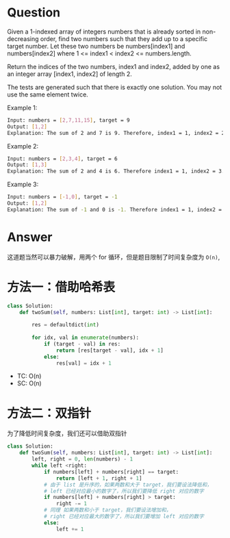 # Question
Given a 1-indexed array of integers numbers that is already sorted in non-decreasing order, find two numbers such that they add up to a specific target number. Let these two numbers be numbers[index1] and numbers[index2] where 1 <= index1 < index2 <= numbers.length.

Return the indices of the two numbers, index1 and index2, added by one as an integer array [index1, index2] of length 2.

The tests are generated such that there is exactly one solution. You may not use the same element twice.

Example 1:
```bash
Input: numbers = [2,7,11,15], target = 9
Output: [1,2]
Explanation: The sum of 2 and 7 is 9. Therefore, index1 = 1, index2 = 2. We return [1, 2].
```

Example 2:
```bash
Input: numbers = [2,3,4], target = 6
Output: [1,3]
Explanation: The sum of 2 and 4 is 6. Therefore index1 = 1, index2 = 3. We return [1, 3].
```

Example 3:
```bash
Input: numbers = [-1,0], target = -1
Output: [1,2]
Explanation: The sum of -1 and 0 is -1. Therefore index1 = 1, index2 = 2. We return [1, 2].
```

# Answer
这道题当然可以暴力破解，用两个 for 循环，但是题目限制了时间复杂度为 `O(n)`,
# 方法一：借助哈希表
```python
class Solution:
    def twoSum(self, numbers: List[int], target: int) -> List[int]:
        
        res = defaultdict(int)
        
        for idx, val in enumerate(numbers):
            if (target - val) in res:
                return [res[target - val], idx + 1]
            else:
                res[val] = idx + 1
```
- TC: O(n)
- SC: O(n)

# 方法二：双指针
为了降低时间复杂度，我们还可以借助双指针
```python
class Solution:
    def twoSum(self, numbers: List[int], target: int) -> List[int]:
        left, right = 0, len(numbers) - 1
        while left <right:
            if numbers[left] + numbers[right] == target:
                return [left + 1, right + 1]
            # 由于 list 是升序的，如果两数和大于 target，我们要设法降低和，
            # left 已经对应最小的数字了，所以我们要降低 right 对应的数字
            if numbers[left] + numbers[right] > target:
                right -= 1
            # 同理 如果两数和小于 target，我们要设法增加和，
            # right 已经对应最大的数字了，所以我们要增加 left 对应的数字
            else:
                left += 1
```
